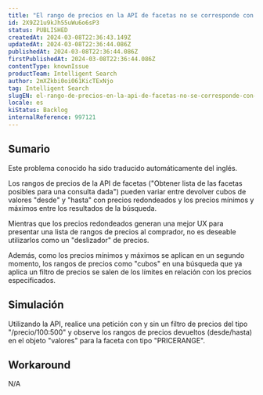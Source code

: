 ```yaml
---
title: "El rango de precios en la API de facetas no se corresponde con los resultados de búsqueda"
id: 2X9Z21u9kJh55uWu6o6sP3
status: PUBLISHED
createdAt: 2024-03-08T22:36:43.149Z
updatedAt: 2024-03-08T22:36:44.086Z
publishedAt: 2024-03-08T22:36:44.086Z
firstPublishedAt: 2024-03-08T22:36:44.086Z
contentType: knownIssue
productTeam: Intelligent Search
author: 2mXZkbi0oi061KicTExNjo
tag: Intelligent Search
slugEN: el-rango-de-precios-en-la-api-de-facetas-no-se-corresponde-con-los-resultados-de-busqueda
locale: es
kiStatus: Backlog
internalReference: 997121
---
```


## Sumario

<div class="alert alert-info">
  <p>Este problema conocido ha sido traducido automáticamente del inglés.</p>
</div>


Los rangos de precios de la API de facetas ("Obtener lista de las facetas posibles para una consulta dada") pueden variar entre devolver cubos de valores "desde" y "hasta" con precios redondeados y los precios mínimos y máximos entre los resultados de la búsqueda.

Mientras que los precios redondeados generan una mejor UX para presentar una lista de rangos de precios al comprador, no es deseable utilizarlos como un "deslizador" de precios.

Además, como los precios mínimos y máximos se aplican en un segundo momento, los rangos de precios como "cubos" en una búsqueda que ya aplica un filtro de precios se salen de los límites en relación con los precios especificados.


##

## Simulación


Utilizando la API, realice una petición con y sin un filtro de precios del tipo "/precio/100:500" y observe los rangos de precios devueltos (desde/hasta) en el objeto "valores" para la faceta con tipo "PRICERANGE".


##

## Workaround


N/A

